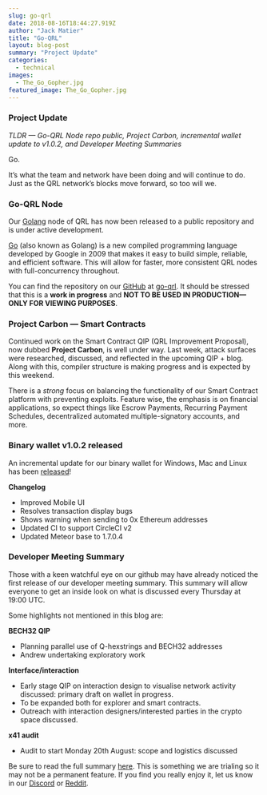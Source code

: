 ```yaml
---
slug: go-qrl
date: 2018-08-16T18:44:27.919Z
author: "Jack Matier"
title: "Go-QRL"
layout: blog-post
summary: "Project Update"
categories:
  - technical
images:
  - The_Go_Gopher.jpg
featured_image: The_Go_Gopher.jpg
---
```


### Project Update

*TLDR — Go-QRL Node repo public, Project Carbon, incremental wallet update to v1.0.2, and Developer Meeting Summaries*

Go.

It’s what the team and network have been doing and will continue to do. Just as the QRL network’s blocks move forward, so too will we.

### Go-QRL Node

Our [Golang](https://golang.org/) node of QRL has now been released to a public repository and is under active development.

[Go](https://en.wikipedia.org/wiki/Go_(programming_language)) (also known as Golang) is a new compiled programming language developed by Google in 2009 that makes it easy to build simple, reliable, and efficient software. This will allow for faster, more consistent QRL nodes with full-concurrency throughout.

You can find the repository on our [GitHub](https://github.com/theQRL) at [go-qrl](https://github.com/theQRL/go-qrl/). It should be stressed that this is a **work in progress** and **NOT TO BE USED IN PRODUCTION— ONLY FOR VIEWING PURPOSES**.

### Project Carbon — Smart Contracts

Continued work on the Smart Contract QIP (QRL Improvement Proposal), now dubbed **Project Carbon**, is well under way. Last week, attack surfaces were researched, discussed, and reflected in the upcoming QIP + blog. Along with this, compiler structure is making progress and is expected by this weekend.

There is a *strong* focus on balancing the functionality of our Smart Contract platform with preventing exploits. Feature wise, the emphasis is on financial applications, so expect things like Escrow Payments, Recurring Payment Schedules, decentralized automated multiple-signatory accounts, and more.

### Binary wallet v1.0.2 released

An incremental update for our binary wallet for Windows, Mac and Linux has been [released](https://github.com/theQRL/qrl-wallet/releases/tag/v1.0.2)!

**Changelog**

* Improved Mobile UI
* Resolves transaction display bugs
* Shows warning when sending to 0x Ethereum addresses
* Updated CI to support CircleCI v2
* Updated Meteor base to 1.7.0.4

### Developer Meeting Summary

Those with a keen watchful eye on our github may have already noticed the first release of our developer meeting summary. This summary will allow everyone to get an inside look on what is discussed every Thursday at 19:00 UTC.

Some highlights not mentioned in this blog are:

**BECH32 QIP**

* Planning parallel use of Q-hexstrings and BECH32 addresses
* Andrew undertaking exploratory work

**Interface/interaction**

* Early stage QIP on interaction design to visualise network activity discussed: primary draft on wallet in progress.
* To be expanded both for explorer and smart contracts.
* Outreach with interaction designers/interested parties in the crypto space discussed.

**x41 audit**

* Audit to start Monday 20th August: scope and logistics discussed

Be sure to read the full summary [here](https://github.com/theQRL/dev-meetings/blob/master/2018/08/16.md). This is something we are trialing so it may not be a permanent feature. If you find you really enjoy it, let us know in our [Discord](https://discord.gg/jBT6BEp) or [Reddit](https://www.reddit.com/r/qrl).